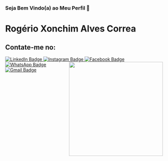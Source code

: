 ### Seja Bem Vindo(a) ao Meu Perfil 👋

<!--
**rogerioxonchim/rogerioxonchim** is a ✨ _special_ ✨ repository because its `README.md` (this file) appears on your GitHub profile.



Here are some ideas to get you started:

- 🔭 I’m currently working on ...
- 🌱 I’m currently learning ...
- 👯 I’m looking to collaborate on ...
- 🤔 I’m looking for help with ...
- 💬 Ask me about ...
- 📫 How to reach me: ...
- 😄 Pronouns: ...
- ⚡ Fun fact: ...
-->

# Rogério Xonchim Alves Correa

## Contate-me no:

<a href="https://www.linkedin.com/in/rog%C3%A9rio-xonchim-b3b3a717/"  target="_blank">
  <img src="https://img.shields.io/badge/LinkedIn-0077B5?style=for-the-badge&logo=linkedin&logoColor=white" alt="LinkedIn Badge" data-canonical-src="https://img.shields.io/badge/LinkedIn-0077B5?style=for-the-badge&logo=linkedin&logoColor=white" style="max-width:100%;">
</a>  
<a href="https://www.instagram.com/rogerioxonchim/"  target="_blank">
  <img src="https://img.shields.io/badge/Instagram-E4405F?style=for-the-badge&logo=instagram&logoColor=white" alt="Instagram Badge" data-canonical-src="https://img.shields.io/badge/Instagram-E4405F?style=for-the-badge&logo=instagram&logoColor=white" style="max-width:100%;">
</a>
<a href="https://www.facebook.com/rogerio.xonchim"  target="_blank">
  <img src="https://img.shields.io/badge/Facebook-1877F2?style=for-the-badge&logo=facebook&logoColor=white" alt="Facebook Badge" data-canonical-src="https://img.shields.io/badge/Facebook-1877F2?style=for-the-badge&logo=facebook&logoColor=white" style="max-width:100%;">
</a>
<a href="https://api.whatsapp.com/send?phone=5518998087813&text=WhatsApp"  target="_blank">
  <img src="https://img.shields.io/badge/WhatsApp-25D366?style=for-the-badge&logo=whatsapp&logoColor=white" alt="WhatsApp Badge" data-canonical-src="https://img.shields.io/badge/WhatsApp-25D366?style=for-the-badge&logo=whatsapp&logoColor=white
" style="max-width:100%;">
</a>

<img align="right" src="https://github.com/josepholiveira/josepholiveira/raw/master/images/illustration.png" width="300" style="max-width:100%;">
<a href="https://api.whatsapp.com/send?phone=5518998087813&text=WhatsApp"  target="_blank">
  <img src="https://img.shields.io/badge/Gmail-D14836?style=for-the-badge&logo=gmail&logoColor=white" alt="Gmail Badge" data-canonical-src="https://img.shields.io/badge/Gmail-D14836?style=for-the-badge&logo=gmail&logoColor=white" style="max-width:100%;">
</a>
